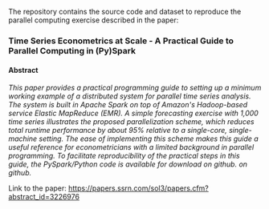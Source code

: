 The repository contains the source code and dataset to reproduce the parallel computing exercise described in the paper:

### Time Series Econometrics at Scale - A Practical Guide to Parallel Computing in (Py)Spark

#### Abstract
*This paper provides a practical programming guide to setting up a minimum working example of a distributed system for parallel time series analysis. The system is built in Apache Spark on top of Amazon's Hadoop-based service Elastic MapReduce (EMR). A simple forecasting exercise with 1,000 time series illustrates the proposed parallelization scheme, which reduces total runtime performance by about 95% relative to a single-core, single-machine setting. The ease of implementing this scheme makes this guide a useful reference for econometricians with a limited background in parallel programming. To facilitate reproducibility of the practical steps in this guide, the PySpark/Python code is available for download on github. on github.*

Link to the paper: https://papers.ssrn.com/sol3/papers.cfm?abstract_id=3226976



